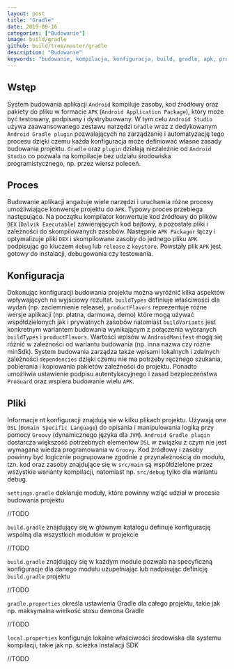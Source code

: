 ```yaml
---
layout: post
title: "Gradle"
date: 2019-09-16
categories: ["Budowanie"]
image: build/gradle
github: build/tree/master/gradle
description: "Budowanie"
keywords: "budowanie, kompilacja, konfiguracja, build, gradle, apk, properties, configuration, flavor, android, programowanie, programming"
---
```


## Wstęp
System budowania aplikacji `Android` kompiluje zasoby, kod źródłowy oraz pakiety do pliku w formacie `APK` (`Android Application Package`), który może być testowany, podpisany i dystrybuowany. W tym celu `Android Studio` używa zaawansowanego zestawu narzędzi `Gradle` wraz z dedykowanym `Android Gradle plugin` pozwalających na zarządzanie i automatyzację tego procesu dzięki czemu każda konfiguracja może definiować własne zasady budowania projektu. `Gradle` oraz `plugin` działają niezależnie od `Android Studio` co pozwala na kompilacje bez udziału środowiska programistycznego, np. przez wiersz poleceń.

## Proces
Budowanie aplikacji angażuje wiele narzędzi i uruchamia różne procesy umożliwiające konwersje projektu do `APK`. Typowy proces przebiega następująco. Na początku kompilator konwertuje kod źródłowy do plików `DEX` (`Dalvik Executable`) zawierających kod bajtowy, a pozostałe pliki i zależności do skompilowanych zasobów. Następnie `APK Packager` łączy i optymalizuje pliki `DEX` i skompilowane zasoby do jednego pliku `APK` podpisując go kluczem `debug` lub `release` z `keystore`. Powstały plik `APK` jest gotowy do instalacji, debugowania czy testowania.

## Konfiguracja 
Dokonując konfiguracji budowania projektu można wyróżnić kilka aspektów wpływających na wyjściowy rezultat. `buildTypes` definiuje właściwości dla wydań (np. zaciemnienie release), `productFlavors` reprezentuje różne wersje aplikacji (np. płatna, darmowa, demo) które mogą używać współdzielonych jak i prywatnych zasobów natomiast `buildVariants` jest konkretnym wariantem budowania wynikającym z połączenia wybranych `buildTypes` i `productFlavors`. Wartości wpisów w `AndroidManifest` mogą się różnić w zależności od wariantu budowania (np. inna nazwa czy różne minSdk). System budowania zarządza także wpisami lokalnych i zdalnych zależności `dependencies` dzięki czemu nie ma potrzeby ręcznego szukania, pobierania i kopiowania pakietów zależności do projektu. Ponadto umożliwia ustawienie podpisu autentykacyjnego i zasad bezpieczeństwa `ProGuard` oraz wspiera budowanie wielu `APK`.

## Pliki
Informacje nt konfiguracji znajdują sie w kilku plikach projektu. Używają one `DSL` (`Domain Specific Language`) do opisania i manipulowania logiką przy pomocy `Groovy` (dynamicznego języka dla `JVM`). `Android Gradle plugin` dostarcza większość potrzebnych elementów `DSL` w związku z czym nie jest wymagana wiedza programowania w `Groovy`. Kod źródłowy i zasoby powinny być logicznie pogrupowane zgodnie z przynależnością do modułu, tzn. kod oraz zasoby znajdujące się w `src/main` są współdzielone przez wszystkie warianty kompilacji, natomiast np. `src/debug` tylko dla wariantu debug.  
  
`settings.gradle` deklaruje moduły, które powinny wziąć udział w procesie budowania projektu

//TODO

`build.gradle` znajdujący się w głównym katalogu definuje konfigurację wspólną dla wszystkich modułów w projekcie

//TODO

`build.gradle` znajdujący się w każdym module pozwala na specyficzną konfiguracje dla danego modułu uzupełniając lub nadpisując definicję `build.gradle` projektu 

//TODO

`gradle.properties` określa ustawienia Gradle dla całego projektu, takie jak np. maksymalna wielkość stosu demona Gradle

//TODO

`local.properties` konfiguruje lokalne właściwości środowiska dla systemu kompilacji, takie jak np. ścieżka instalacji SDK

//TODO